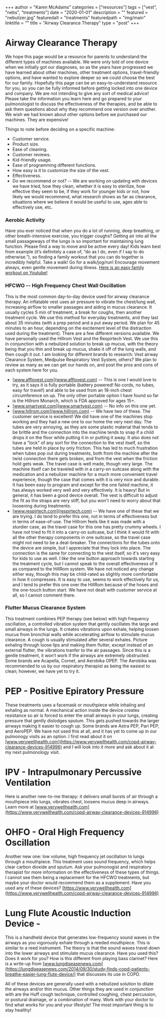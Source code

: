 +++
author = "Karen McAdams"
categories = ["resources"]
tags = ["vest", "nebs", "treatments"]
date = "2020-01-01"
description = ""
featured = "nebulizer.jpg"
featuredalt = "treatments"
featuredpath = "img/main"
linktitle = ""
title = "Airway Clearance Therapy"
type = "post"
+++


# Airway Clearance Therapy

We hope this page would be a resource for parents to understand the different types of machines available. We were only told of one device when we initially got our diagnoses, so as the years have progressed we have learned about other machines, other treatment options, travel-friendly options, and have wanted to explore deeper so we could choose the best for our family. Hopefully this page can be an easy-to-understand resource for you, so you can be fully informed before getting locked into one device and company. We are not intending to give any sort of medical advice! Please take the information you learn here and go prepared to your pulmonologist to discuss the effectiveness of the therapies, and be able to ask them questions about why they recommend one version over another. We wish we had known about other options before we purchased our machines. They are expensive! 

Things to note before deciding on a specific machine: 
* Customer service. 
* Product size. 
* Ease of cleaning. 
* Customer reviews. 
* Kid-friendly usage. 
* Ease of programming different functions. 
* How easy is it to customize the size of the vest. 
* Effectiveness. 
* Do we recommend or not? -- We are working on updating with devices we have tried, how they clean, whether it is easy to sterilize, how effective they seem to be, if they work for younger kids or not, how likely we would recommend, what research shows as far as clearance, situations where we believe it would be useful to use, ages able to effectively use, etc. 

### Aerobic Activity
 Have you ever noticed that when you do a lot of running, deep breathing, or other breath-intensive exercise, you trigger coughs? Getting air into all the small passageways of the lungs is so important for maintaining lung function. Please find a way to move and be active every day! Kids learn best from example (it’s definitely a case of, “do as I do, even if I say to do otherwise.”), so finding a family workout that you can do together is incredibly helpful. Take a walk! Go for a walk/jog/run! Encourage movement always, even gentle movement during illness. [Here is an easy family workout on Youtube!](https://www.youtube.com/watch?v=5if4cjO5nxo)

### HFCWO -- High Frequency Chest Wall Oscillation
This is the most common day-to-day device used for airway clearance therapy. An inflatable vest uses air pressure to vibrate the chest/lung wall, increasing airflow to smaller passages and aiding in mucus clearance. It usually cycles 5 min of treatment, a break for coughs, then another treatment cycle. We use this method for everyday treatments, and they last about 35 minutes (with a prep period and a put away period. We plan for 45 minutes to an hour, depending on the excitement level of the distraction used during the treatment). There are a few different versions available. We have personally used the Hillrom Vest and the Respirtech Vest. We use this in conjunction with a nebulized solution to break up mucus, with the theory being that you thin and break up mucus, shake it off of the lung walls, and then cough it out. I am looking for different brands to research: Vest airway Clearance System, Medpulse Respiratory Vest System, others? We plan to review as many as we can get our hands on, and post the pros and cons of each system here for you.
* [www.afflovest.com](www.afflovest.com) -- This is one I would love to try, as it says it is fully portable (battery powered! No cords, no tubes, easy for travel!) and able to be used from an 18-inch chest circumference on up. The only other portable option I have found so far is the Hillrom Monarch, which is FDA approved for ages 15+.
* [www.smartvest.com](www.smartvest.com) -- No info on this one yet.
* [www.hillrom.com](www.hillrom.com) -- We have two of these. The customer service is excellent! We did have one of the machines stop working and they had a new one to our home the very next day. The tubes are very annoying, as they are some plastic material that tends to be brittle and the connection into the machine tends to snap if a child drops it on the floor while putting it in or putting it away. It also does not have a "lock" of any sort for the connection to the vest itself, so the tubes are held in place by only friction. This has led to much frustration when tubes pop out during treatments, both from the machine after the twist connection there gets broken, and from the vest when the friction hold gets weak. The travel case is well made, though very large. The machine itself can be traveled with in a carry-on suitcase along with the medication and a nebulizer machine for a much more convenient travel experience, though the case that comes with it is very nice and durable. It has been easy to program and except for the one failed machine, it has always worked very well and very effectively. It is heavy! But in general, it has been a good device overall. The vest is difficult to adjust the fit as the straps are very stiff, but you won't need to worry about that loosening during treatments.
* [www.respirtech.com](respirtech.com)  -- We have one of these that we are trying. I do tend to prefer this one, not in terms of effectiveness but in terms of ease-of-use. The Hillrom feels like it was made with a sturdier case, as the travel case for this one has pretty crummy wheels. I have not tried to fit it into a carry-on suitcase, but I think it would fit with all the other therapy components in one suitcase, so the travel case might not need to be a deal-breaker. The connections for the tubes onto the device are simple, but I appreciate that they lock into place. The connection is the same for connecting to the vest itself, so it's very easy for kids to use as well. I like the one button approach towards starting the treatment cycle, but I cannot speak to the overall effectiveness of it as compared to the HillRom system. We have not noticed any change either way, though this may be child-rated as slightly more comfortable in how it compresses. It is easy to use, seems to work effectively for us, and I tend to prefer this one over the HillRom because of the hoses and the one-touch button start. We have not dealt with customer service at all, so I cannot comment there.

### Flutter Mucus Clearance System 
This treatment combines PEP therapy (see below) with high frequency oscillation, a controlled vibration system that gently oscillates the large and small airways in the lungs. It creates vibrations upon exhale, helping loosen mucus from bronchial walls while accelerating airflow to stimulate mucus clearance. A cough is usually stimulated after several exhales. Picture exhaling through loose lips and making them flutter, except instead of an external flutter, the vibrations tranfer to the air passages. Since this is a gentle treatment, it won’t work if the airways are extremely obstructed. Some brands are Acapella, Cornet, and Aerobika OPEP. The Aerobika was recommended to us by our respiratory therapist as being the easiest to clean; however, we have yet to try it. 

# PEP - Positive Epiratory Pressure
These treatments uses a facemask or mouthpiece while inhaling and exhaling as normal. A mechanical action inside the device creates resistance so air is forced to enter the small airways in your lungs, creating pressure that gently dislodges sputum. This gets pushed towards the larger airways making it easier to cough up. Some brands are Astra PEP, Pari PEP, and AeroPEP. We have not used this at all, and it has yet to come up in our pulmonogy visits as an option. I first read about it on [www.verywellhealth.com](https://www.verywellhealth.com/copd-airway-clearance-devices-914996) and I will look into it more and ask about it at my next pulmonology visit.

# IPV - Intrapulmonary Percussive Ventilation
Here is another new-to-me therapy: it delivers small bursts of air through a mouthpiece into lungs, vibrates chest, loosens mucus deep in airways. Learn more at [www.verywellhealth.com](https://www.verywellhealth.com/copd-airway-clearance-devices-914996)

# OHFO - Oral High Frequency Oscillation
Another new one: low volume, high frequency jet oscillation to lungs through a mouthpiece. This treatment uses sound frequency, which helps clear carbon dioxide and sputum. Ask your pulmonogist and respiratory therapist for more information on the effectiveness of these types of things. I cannot see them being a replacement for the HFCWO treatments, but maybe your doctor would recommend them as a supplement. Have you used any of these devices? [https://www.verywellhealth.com](https://www.verywellhealth.com/copd-airway-clearance-devices-914996)

# Lung Flute Acoustic Induction Device -
This is a handheld device that generates low-frequency sound waves in the airways as you vigorously exhale through a reeded mouthpiece. This is similar to a reed instrument. The theory is that the sound waves travel down into the lower airways and stimulate mucus clearance. Have you used this? Does it work for you? How is this different from playing bass clarinet? Here is a write-up from [www.lungdiseasenews.com](https://lungdiseasenews.com/2014/09/30/study-finds-copd-patients-breathe-easier-lung-flute-device/) that discusses its use in COPD.

All of these devices are generally used with a nebulized solution to dilate the airways and/or thin mucus. Other things they are used in conjunction with are the Huff cough technique, controlled coughing, chest percussion, or postural drainage, or a combination of many. Work with your doctor to find what works for you and your lifestyle! The most important thing is to stay healthy!



